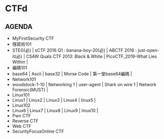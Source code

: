 # CTFd
## AGENDA
- MyFirstSecurity CTF
- 隱寫術101
- STEG(必) | sCTF 2016 Q1 : banana-boy-20(必) | ABCTF 2016 : just-open-it(必) | CSAW Quals CTF 2013: Black & White | PicoCTF_2019-What Lies Within |
- 編碼101
- base64 | Ascii | base32 | Morse Code | 第一堂base64編碼 |
- Network101
- woodstock-1-10 | Networking 1 | user-agent | Shark on wire 1 | Network Forensic(MUST) |
- Linux101
- Linux1 | Linux2 | Linux3 | Linux4 | linux5 |
- Linux102
- Linux6 | Linux7 | Linux8 | Linux9 | linux10 |
- Pwn CTF
- Reverse CTF
- Web CTF
- SecurityFocusOnline CTF
